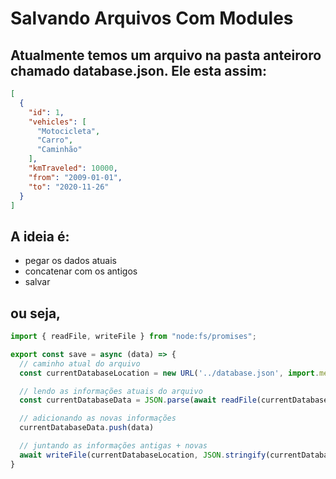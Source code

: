 # Salvando Arquivos Com Modules

## Atualmente temos um arquivo na pasta anteiroro chamado database.json. Ele esta assim:

```json
[
  {
    "id": 1,
    "vehicles": [
      "Motocicleta",
      "Carro",
      "Caminhão"
    ],
    "kmTraveled": 10000,
    "from": "2009-01-01",
    "to": "2020-11-26"
  }
]
```

## A ideia é:
* pegar os dados atuais
* concatenar com os antigos
* salvar

## ou seja,

```javascript
import { readFile, writeFile } from "node:fs/promises";

export const save = async (data) => {
  // caminho atual do arquivo
  const currentDatabaseLocation = new URL('../database.json', import.meta.url)

  // lendo as informações atuais do arquivo
  const currentDatabaseData = JSON.parse(await readFile(currentDatabaseLocation, { encoding: 'utf-8' }))

  // adicionando as novas informações
  currentDatabaseData.push(data)

  // juntando as informações antigas + novas
  await writeFile(currentDatabaseLocation, JSON.stringify(currentDatabaseData))
}
```